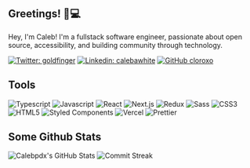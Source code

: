 ## Greetings! 👋💻

Hey, I'm Caleb! I'm a fullstack software engineer, passionate about open source, accessibility, and building community through technology.

[![Twitter: goldfinger](https://img.shields.io/twitter/follow/goldfinger?style=social)](https://twitter.com/goldfinger) [![Linkedin: calebawhite](https://img.shields.io/badge/-calebawhite-blue?style=flat-square&logo=Linkedin&logoColor=white&link=https://www.linkedin.com/in/calebawhite/)](https://www.linkedin.com/in/calebawhite/) [![GitHub cloroxo](https://img.shields.io/github/followers/calebpdx?label=follow&style=social)](https://github.com/calebpdx)

## Tools
   <img alt="Typescript" src="https://img.shields.io/badge/-Typescript-3178C6?style=flat-square&logo=typescript&logoColor=black" />
   <img alt="Javascript" src="https://img.shields.io/badge/-JavaScript-F7DF1E?style=flat-square&logo=javascript&logoColor=black" /> <img alt="React" src="https://img.shields.io/badge/-React-45b8d8?style=flat-square&logo=react&logoColor=white" /> <img alt="Next.js" src="https://img.shields.io/badge/-Next.js-000000?style=flat-square&logo=nextdotjs&logoColor=white" /> <img alt="Redux" src="https://img.shields.io/badge/-Redux-764ABC?style=flat-square&logo=redux&logoColor=white" /> <img alt="Sass" src="https://img.shields.io/badge/-Sass-CC6699?style=flat-square&logo=sass&logoColor=white" /> <img alt="CSS3" src="https://img.shields.io/badge/-CSS3-1572B6?style=flat-square&logo=visual%20studio%20code&logoColor=white" /> <img alt="HTML5" src="https://img.shields.io/badge/-HTML5-E34F26?style=flat-square&logo=html5&logoColor=white" /> <img alt="Styled Components" src="https://img.shields.io/badge/-Styled_Components-db7092?style=flat-square&logo=styled-components&logoColor=white" /> <img alt="Vercel" src="https://img.shields.io/badge/-Vercel-000000?style=flat-square&logo=vercel&logoColor=white" /> <img alt="Prettier" src="https://img.shields.io/badge/-Prettier-F7B93E?style=flat-square&logo=prettier&logoColor=white" />

## Some Github Stats
![Calebpdx's GitHub Stats](https://github-readme-stats.vercel.app/api?username=calebpdx&show_icons=true&hide_border=true&bg_color=3D3D3D&title_color=00E6FE&icon_color=00E6FE&text_color=FFFFFF)
![Commit Streak](https://github-readme-streak-stats.herokuapp.com/?user=calebpdx&hide_border=true&theme=black-ice&background=3D3D3D&stroke=00E6FE)
